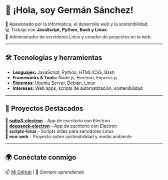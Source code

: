 # 👋 ¡Hola, soy Germán Sánchez!

🚀 Apasionado por la informática, el desarrollo web y la sostenibilidad.  
💻 Trabajo con **JavaScript, Python, Bash y Linux**.  
🔧 Administrador de servidores Linux y creador de proyectos en la web.  

---

## 🛠️ Tecnologías y herramientas
- **Lenguajes:** JavaScript, Python, HTML/CSS, Bash  
- **Frameworks & Tools:** Node.js, Electron, Express.js  
- **Sistemas:** Ubuntu Server, Debian, Linux  
- **Intereses:** Web apps, scripts de automatización, sostenibilidad

---

## 📌 Proyectos Destacados
🔹 **[radio3-electron](https://github.com/Zarrapo/radio3-electron)** - App de escritorio con Electron  
🔹 **[deepseek-electron](https://github.com/Zarrapo/deepseek-electron)** - App de escritorio con Electron  
🔹 **scripts-linux** - Scripts útiles para servidores Linux  
🔹 **eco-web** - Proyecto sobre sostenibilidad y medio ambiente  

---

## 🌍 Conéctate conmigo
📫 [Mi GitHub](https://github.com/Zarrapo) | 🌱 *Siempre aprendiendo*

